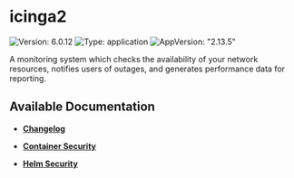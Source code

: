# icinga2

![Version: 6.0.12](https://img.shields.io/badge/Version-6.0.12-informational?style=flat-square) ![Type: application](https://img.shields.io/badge/Type-application-informational?style=flat-square) ![AppVersion: "2.13.5"](https://img.shields.io/badge/AppVersion-"2.13.5"-informational?style=flat-square)

A monitoring system which checks the availability of your network resources, notifies users of outages, and generates performance data for reporting.

## Available Documentation

- [**Changelog**](CHANGELOG)

- [**Container Security**](container-security)

- [**Helm Security**](helm-security)

